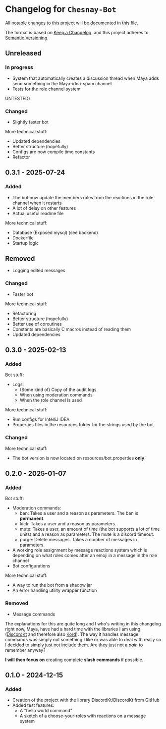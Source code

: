 # Changelog for `Chesnay-Bot`

All notable changes to this project will be documented in this file.

The format is based on [Keep a Changelog](https://keepachangelog.com/en/1.0.0/),
and this project adheres to [Semantic Versioning](https://semver.org/spec/v2.0.0.html).

## Unreleased

### In progress

- System that automatically creates a discussion thread when Maya adds send something in the Maya-idea-spam channel
- Tests for the role channel system

UNTESTED)

### Changed

- Slightly faster bot

More technical stuff:

- Updated dependencies
- Better structure (hopefully)
- Configs are now compile time constants
- Refactor


## 0.3.1 - 2025-07-24

### Added

- The bot now update the members roles from the reactions in the role channel when it restarts
- A lot of delay on other features
- Actual useful readme file

More technical stuff:

- Database (Exposed mysql) (see backend)
- Dockerfile
- Startup logic

## Removed

- Logging edited messages

### Changed

- Faster bot

More technical stuff:

- Refactoring
- Better structure (hopefully)
- Better use of coroutines
- Constants are basically C macros instead of reading them
- Updated dependencies

## 0.3.0 - 2025-02-13

### Added

Bot stuff:

- Logs:
  - (Some kind of) Copy of the audit logs
  - When using moderation commands
  - When the role channel is used

More technical stuff:

- Run configs for IntelliJ IDEA
- Properties files in the resources folder for the strings used by the bot

### Changed

More technical stuff:
- The bot version is now located on resources/bot.properties **only**

## 0.2.0 - 2025-01-07

### Added

Bot stuff:

- Moderation commands:
    - ban: Takes a user and a reason as parameters. The ban is **permanent**.
    - kick: Takes a user and a reason as parameters.
    - mute: Takes a user, an amount of time (the bot supports a lot of time units) and a reason as parameters. The mute
      is a discord timeout.
    - purge: Delete messages. Takes a number of messages in parameters.
- A working role assignment by message reactions system which is depending on what roles comes after an emoji in a
  message
  in the role channel
- Bot configurations

More technical stuff:

- A way to run the bot from a shadow jar
- An error handling utility wrapper function

### Removed

- Message commands

The explanations for this are quite long and I who's writing in this changelog right now, Maya, have had a hard time
with the libraries I am using ([DiscordKt](https://github.com/DiscordKt/DiscordKt) and therefore
also [Kord](https://github.com/kordlib/kord)). The way it handles message commands was simply not something I like or
was able to deal with really so I decided to simply just not include them. Are they just not a *pain* to remember
anyway?

**I will then focus on** creating complete **slash commands** if possible.

## 0.1.0 - 2024-12-15

### Added

- Creation of the project with the library DiscordKt/DiscordKt from GitHub
- Added test features:
    - A "hello world command"
    - A sketch of a choose-your-roles with reactions on a message system
